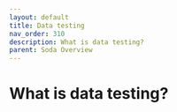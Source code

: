 ```yaml
---
layout: default
title: Data testing
nav_order: 310
description: What is data testing?
parent: Soda Overview
---
```


# What is data testing?